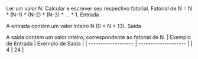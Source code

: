 

Ler um valor N. Calcular e escrever seu respectivo fatorial. Fatorial de N = N * (N-1) * (N-2) * (N-3) * ... * 1.
Entrada

A entrada contém um valor inteiro N (0 < N < 13).
Saída

A saída contém um valor inteiro, correspondente ao fatorial de N.
| Exemplo de Entrada  |     Exemplo de Saída |
| ------------------- | -------------------- |
|        4            |           24         |
